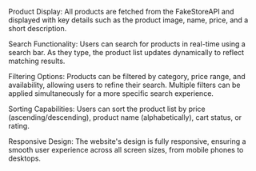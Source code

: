 Product Display:
All products are fetched from the FakeStoreAPI and displayed with key details such as the product image, name, price, and a short description.

Search Functionality:
Users can search for products in real-time using a search bar. As they type, the product list updates dynamically to reflect matching results.

Filtering Options:
Products can be filtered by category, price range, and availability, allowing users to refine their search. Multiple filters can be applied simultaneously for a more specific search experience.

Sorting Capabilities:
Users can sort the product list by price (ascending/descending), product name (alphabetically), cart status, or rating.

Responsive Design:
The website's design is fully responsive, ensuring a smooth user experience across all screen sizes, from mobile phones to desktops.
